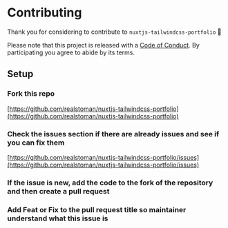 # Contributing

Thank you for considering to contribute to `nuxtjs-tailwindcss-portfolio` 💖

Please note that this project is released with a [Code of Conduct]([https://github.com/realstoman/vuejs-tailwindcss-portfolio/blob/main/CODE_OF_CONDUCT.md](https://github.com/realstoman/nuxtjs-tailwindcss-portfolio/blob/main/CODE_OF_CONDUCT.md)). By participating you agree to abide by its terms.

## Setup

### Fork this repo

[https://github.com/realstoman/nuxtjs-tailwindcss-portfolio](https://github.com/realstoman/nuxtjs-tailwindcss-portfolio)


### Check the issues section if there are already issues and see if you can fix them


[https://github.com/realstoman/nuxtjs-tailwindcss-portfolio/issues](https://github.com/realstoman/nuxtjs-tailwindcss-portfolio/issues)

### If the issue is new, add the code to the fork of the repository and then create a pull request

### Add Feat or Fix to the pull request title so maintainer understand what this issue is
